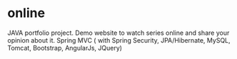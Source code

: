 # online
JAVA portfolio project. Demo website to watch series online and share your opinion about it.
Spring MVC ( with Spring Security, JPA/Hibernate, MySQL, Tomcat, Bootstrap, AngularJs, JQuery)
